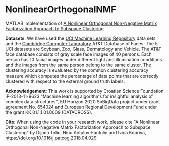 # NonlinearOrthogonalNMF

MATLAB implementation of <a href=https://arxiv.org/abs/1709.10323>A Nonlinear Orthogonal Non-Negative Matrix Factorization Approach to Subspace Clustering</a>

<b>Datasets</b>: We have used the <a href=http://archive.ics.uci.edu/ml/>UCI Machine Learning Repository</a> data sets and the <a href=http://www.cl.cam.ac.uk/research/dtg/attarchive/facedatabase.html>Cambridge Computer Laboratory</a> AT&T Database of Faces. The 5 UCI datasets are Soybean, Zoo, Glass, Dermatology and Vehicle. The AT&T face database consists of gray scale face images of 40 persons. Each person has 10 facial images under different light and illumination conditions and the images from the same person belong to the same cluster. The clustering accuracy is evaluated by the common clustering accuracy measure which
computes the percentage of data points that are correctly clustered with respect to the external ground
truth labels. 

<b>Acknowledgement</b>: This work is supported by Croatian Science Foundation IP-2013-11-9623 "Machine learning
algorithms for insightful analysis of complex data structures", EU Horizon 2020
SoBigData project under grant agreement No. 654024 and European Regional Development Fund under the grant KK.01.1.1.01.0009 (DATACROSS).

<b>Cite</b>: When using the code in your research work, please cite "A Nonlinear Orthogonal Non-Negative Matrix Factorization Approach to Subspace Clustering" by Dijana Tolic, Nino Antulov-Fantulin and Ivica Kopriva, https://doi.org/10.1016/j.patcog.2018.04.029


